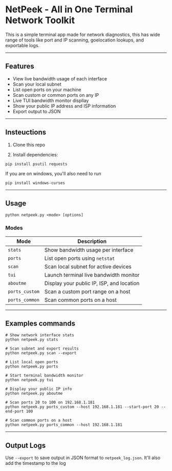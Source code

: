 # NetPeek - All in One Terminal Network Toolkit

This is a simple terminal app made for network diagnostics, this has wide range of  tools like port and IP scanning, goelocation lookups, and exportable logs.

---

## Features

* View live bandwidth usage of each interface
* Scan your local subnet
* List open ports on your machine
* Scan custom or common ports on any IP
* Live TUI bandwidth monitor displlay
* Show your public IP address and ISP information
* Export output to JSON

---

## Insteuctions

1. Clone this repo

2. Install dependencies:

```
pip install psutil requests
```
If you are on windows, you'll also need to run
```
pip install windows-curses
```
---

## Usage

```
python netpeek.py <mode> [options]
```

### Modes

| Mode           | Description                               |
| -------------- | ----------------------------------------- |
| `stats`        | Show bandwidth usage per interface        |
| `ports`        | List open ports using `netstat`           |
| `scan`         | Scan local subnet for active devices      |
| `tui`          | Launch terminal live bandwidth monitor    |
| `aboutme`      | Display your public IP, ISP, and location |
| `ports_custom` | Scan a custom port range on a host        |
| `ports_common` | Scan common ports on a host               |

---

## Examples commands

```
# Show network interface stats
python netpeek.py stats

# Scan subnet and export results
python netpeek.py scan --export

# List local open ports
python netpeek.py ports

# Start terminal bandwidth monitor
python netpeek.py tui

# Display your public IP info
python netpeek.py aboutme

# Scan ports 20 to 100 on 192.168.1.181
python netpeek.py ports_custom --host 192.168.1.181 --start-port 20 --end-port 100

# Scan common ports on a host
python netpeek.py ports_common --host 192.168.1.181
```

---

## Output Logs

Use `--export` to save output in JSON format to `netpeek_log.json`. It'll also add the timestamp to the log
